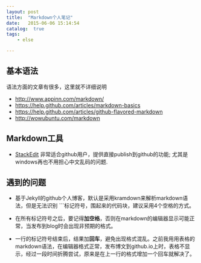 ```yaml
---
layout: post
title:  "Markdown个人笔记"
date:   2015-06-06 15:14:54
catalog:  true
tags:
    - else

---
```


## 基本语法
语法方面的文章有很多，这里就不详细说明


- <http://www.appinn.com/markdown/>
- <https://help.github.com/articles/markdown-basics>
- <https://help.github.com/articles/github-flavored-markdown>
- <http://wowubuntu.com/markdown>


## Markdown工具

- [StackEdit](https://stackedit.io) 非常适合github用户，提供直接publish到github的功能;
尤其是windows再也不用担心中文乱码的问题.


## 遇到的问题
-  基于Jekyll的github个人博客，默认是采用kramdown来解析markdown语法，但是无法识别 ```标记符号，围起来的代码块，建议采用4个空格的方式。

- 在所有标记符号之后，要记得**加空格**，否则在markdown的编辑器显示可能正常，当发布到blog时会出现非预期的格式。

- 一行的标记符号结束后，结果加**回车**，避免出现格式混乱。之前我用用表格的markdown语法，在编辑器格式正常，发布博文到github.io上时，表格不显示，经过一段时间折腾尝试，原来是在上一行的格式增加一个回车就解决了。
